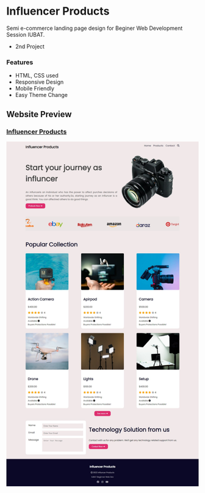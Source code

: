 # Influencer Products
Semi e-commerce landing page design for Beginer Web Development Session IUBAT.
- 2nd Project

### Features
- HTML, CSS used
- Responsive Design
- Mobile Friendly
- Easy Theme Change

## Website Preview
### [Influencer Products](#)
![Influencer Products](./website-preview.jpeg)